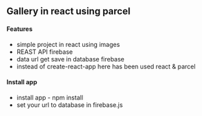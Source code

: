
## Gallery in react using parcel

#### Features
* simple project in react using images
* REAST API firebase
* data url get save in database firebase
* instead of create-react-app here has been used react & parcel

#### Install app
* install app - npm install
* set your url to database in firebase.js









